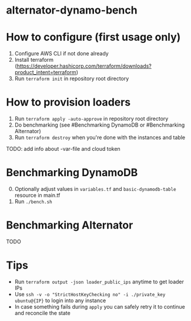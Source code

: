 # alternator-dynamo-bench

# How to configure (first usage only)

1. Configure AWS CLI if not done already
2. Install terraform (https://developer.hashicorp.com/terraform/downloads?product_intent=terraform)
3. Run `terraform init` in repository root directory

# How to provision loaders

1. Run `terraform apply -auto-approve` in repository root directory
2. Do benchmarking (see #Benchmarking DynamoDB or #Benchmarking Alternator)
3. Run `terraform destroy` when you're done with the instances and table

TODO: add info about -var-file and cloud token

# Benchmarking DynamoDB

0. Optionally adjust values in `variables.tf` and `basic-dynamodb-table` resource in main.tf
1. Run `./bench.sh`

# Benchmarking Alternator

TODO

# Tips

- Run `terraform output -json loader_public_ips` anytime to get loader IPs
- Use `ssh -v -o "StrictHostKeyChecking no" -i ./private_key ubuntu@{IP}` to login into any instance
- In case something fails during `apply` you can safely retry it to continue and reconcile the state
